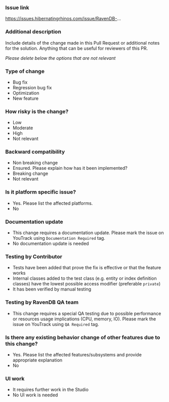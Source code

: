 ### Issue link

https://issues.hibernatingrhinos.com/issue/RavenDB-...

### Additional description

Include details of the change made in this Pull Request or additional notes for the solution. Anything that can be useful for reviewers of this PR.

_Please delete below the options that are not relevant_

### Type of change

- Bug fix
- Regression bug fix
- Optimization
- New feature

### How risky is the change?

- Low 
- Moderate 
- High
- Not relevant

### Backward compatibility

- Non breaking change
- Ensured. Please explain how has it been implemented?
- Breaking change
- Not relevant

### Is it platform specific issue?

- Yes. Please list the affected platforms.
- No

### Documentation update

- This change requires a documentation update. Please mark the issue on YouTrack using `Documentation Required` tag.
- No documentation update is needed 

### Testing by Contributor

- Tests have been added that prove the fix is effective or that the feature works
 - Internal classes added to the test class (e.g. entity or index definition classes) have the lowest possible access modifier (preferable `private`) 
- It has been verified by manual testing

### Testing by RavenDB QA team

- This change requires a special QA testing due to possible performance or resources usage implications (CPU, memory, IO). Please mark the issue on YouTrack using `QA Required` tag.

### Is there any existing behavior change of other features due to this change?

- Yes. Please list the affected features/subsystems and provide appropriate explanation
- No

### UI work

- It requires further work in the Studio
- No UI work is needed
